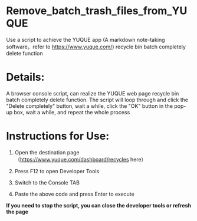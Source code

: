 # Remove_batch_trash_files_from_YUQUE
Use a script to achieve the YUQUE app (A markdown note-taking software，refer to https://www.yuque.com/) recycle bin batch completely delete function

# Details:

A browser console script, can realize the YUQUE web page recycle bin batch completely delete function. The script will loop through and click the "Delete completely" button, wait a while, click the "OK" button in the pop-up box, wait a while, and repeat the whole process

# Instructions for Use:

1. Open the destination page（https://www.yuque.com/dashboard/recycles here）
  
3. Press F12 to open Developer Tools
   
5. Switch to the Console TAB
   
7. Paste the above code and press Enter to execute

**If you need to stop the script, you can close the developer tools or refresh the page**
